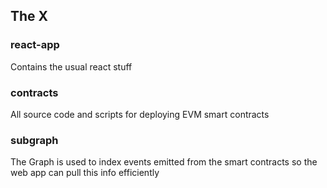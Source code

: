 ## The X

### react-app

Contains the usual react stuff

### contracts

All source code and scripts for deploying EVM smart contracts

### subgraph

The Graph is used to index events emitted from the smart contracts so the web app can pull this info efficiently
